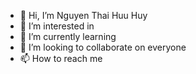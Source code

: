 - 👋 Hi, I’m Nguyen Thai Huu Huy
- 👀 I’m interested in
- 🌱 I’m currently learning 
- 💞️ I’m looking to collaborate on everyone
- 📫 How to reach me 

<!---
huynguyen180100/huynguyen180100 is a ✨ special ✨ repository because its `README.md` (this file) appears on your GitHub profile.
You can click the Preview link to take a look at your changes.
--->
